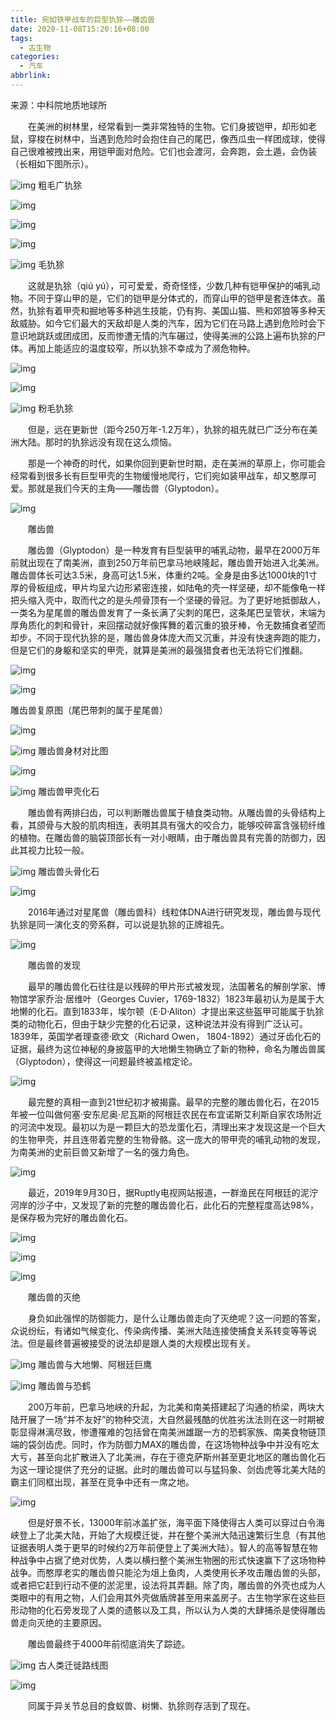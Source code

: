 ```yaml
---
title: 宛如铁甲战车的巨型犰狳——雕齿兽
date: 2020-11-08T15:20:16+08:00
tags:
  - 古生物
categories:
  - 汽车
abbrlink:
---
```


来源：中科院地质地球所

　　在美洲的树林里，经常看到一类非常独特的生物。它们身披铠甲，却形如老鼠，穿梭在树林中，当遇到危险时会抱住自己的尾巴，像西瓜虫一样团成球，使得自己很难被拽出来，用铠甲面对危险。它们也会渡河，会奔跑，会土遁，会伪装（长相如下图所示）。

![img](https://cdn.jsdelivr.net/gh/yakeing/Documentation@main/Hexo/images/3121-kcieyvz5066403.jpg)
粗毛广犰狳

![img](https://cdn.jsdelivr.net/gh/yakeing/Documentation@main/Hexo/images/c8f0-kcieyvz5066498.jpg)

![img](https://cdn.jsdelivr.net/gh/yakeing/Documentation@main/Hexo/images/84a8-kcieyvz5066556.jpg)

![img](https://cdn.jsdelivr.net/gh/yakeing/Documentation@main/Hexo/images/5fcc-kcieyvz5066629.jpg)

![img](https://cdn.jsdelivr.net/gh/yakeing/Documentation@main/Hexo/images/d39c-kcieyvz5066684.jpg)
毛犰狳

　　这就是犰狳（qiú yú），可可爱爱，奇奇怪怪，少数几种有铠甲保护的哺乳动物。不同于穿山甲的是，它们的铠甲是分体式的，而穿山甲的铠甲是套连体衣。虽然，犰狳有着甲壳和掘地等多种逃生技能，仍有狗、美国山猫、熊和郊狼等多种天敌威胁。如今它们最大的天敌却是人类的汽车，因为它们在马路上遇到危险时会下意识地跳跃或团成团，反而惨遭无情的汽车碾过，使得美洲的公路上遍布犰狳的尸体。再加上能适应的温度较窄，所以犰狳不幸成为了濒危物种。

![img](https://cdn.jsdelivr.net/gh/yakeing/Documentation@main/Hexo/images/4c8b-kcieyvz5066774.jpg)

![img](https://cdn.jsdelivr.net/gh/yakeing/Documentation@main/Hexo/images/b722-kcieyvz5066847.jpg)

![img](https://cdn.jsdelivr.net/gh/yakeing/Documentation@main/Hexo/images/3d72-kcieyvz5066931.png)
粉毛犰狳

　　但是，远在更新世（距今250万年-1.2万年），犰狳的祖先就已广泛分布在美洲大陆。那时的犰狳远没有现在这么烦恼。

　　那是一个神奇的时代，如果你回到更新世时期，走在美洲的草原上，你可能会经常看到很多长有巨型甲壳的生物缓慢地爬行，它们宛如装甲战车，却又憨厚可爱。那就是我们今天的主角——雕齿兽（Glyptodon）。

![img](https://cdn.jsdelivr.net/gh/yakeing/Documentation@main/Hexo/images/d246-kcieyvz5067054.jpg)

　　雕齿兽

　　雕齿兽（Glyptodon）是一种发育有巨型装甲的哺乳动物，最早在2000万年前就出现在了南美洲，直到250万年前巴拿马地峡隆起，雕齿兽开始进入北美洲。雕齿兽体长可达3.5米，身高可达1.5米，体重约2吨。全身是由多达1000块的1寸厚的骨板组成，甲片均呈六边形紧密连接，如陆龟的壳一样坚硬，却不能像龟一样把头缩入壳中，取而代之的是头颅骨顶有一个坚硬的骨冠。为了更好地抵御敌人，一类名为星尾兽的雕齿兽发育了一条长满了尖刺的尾巴，这条尾巴呈管状，末端为厚角质化的刺和骨针，来回摆动就好像挥舞的着沉重的狼牙棒，令无数捕食者望而却步。不同于现代犰狳的是，雕齿兽身体庞大而又沉重，并没有快速奔跑的能力，但是它们的身躯和坚实的甲壳，就算是美洲的最强猎食者也无法将它们推翻。

![img](https://cdn.jsdelivr.net/gh/yakeing/Documentation@main/Hexo/images/e5a0-kcieyvz5067168.jpg)

![img](https://cdn.jsdelivr.net/gh/yakeing/Documentation@main/Hexo/images/4afd-kcieyvz5067242.png)

雕齿兽复原图（尾巴带刺的属于星尾兽）

![img](https://cdn.jsdelivr.net/gh/yakeing/Documentation@main/Hexo/images/3da1-kcieyvz5067301.jpg)

![img](https://cdn.jsdelivr.net/gh/yakeing/Documentation@main/Hexo/images/ad88-kcieyvz5067366.jpg)
雕齿兽身材对比图

![img](https://cdn.jsdelivr.net/gh/yakeing/Documentation@main/Hexo/images/9a85-kcieyvz5067434.jpg)

![img](https://cdn.jsdelivr.net/gh/yakeing/Documentation@main/Hexo/images/bae2-kcieyvz5067605.jpg)
雕齿兽甲壳化石

　　雕齿兽有两排臼齿，可以判断雕齿兽属于植食类动物。从雕齿兽的头骨结构上看，其颌骨与大股的肌肉相连，表明其具有强大的咬合力，能够咬碎富含强韧纤维的植物。在雕齿兽的脑袋顶部长有一对小眼睛，由于雕齿兽具有完善的防御力，因此其视力比较一般。

![img](https://cdn.jsdelivr.net/gh/yakeing/Documentation@main/Hexo/images/0cae-kcieyvz5067664.jpg)
雕齿兽头骨化石

![img](https://cdn.jsdelivr.net/gh/yakeing/Documentation@main/Hexo/images/d3a6-kcieyvz5067729.gif)

　　2016年通过对星尾兽（雕齿兽科）线粒体DNA进行研究发现，雕齿兽与现代犰狳是同一演化支的旁系群，可以说是犰狳的正牌祖先。

![img](https://cdn.jsdelivr.net/gh/yakeing/Documentation@main/Hexo/images/2261-kcieyvz5067808.jpg)

　　雕齿兽的发现

　　最早的雕齿兽化石往往是以残碎的甲片形式被发现，法国著名的解剖学家、博物馆学家乔治·居维叶（Georges Cuvier，1769-1832）1823年最初认为是属于大地懒的化石。直到1833年，埃尔顿（E·D·Aliton）才提出来这些盔甲可能属于犰狳类的动物化石，但由于缺少完整的化石记录，这种说法并没有得到广泛认可。1839年，英国学者理查德·欧文（Richard Owen， 1804-1892）通过牙齿化石的证据，最终为这位神秘的身披盔甲的大地懒生物确立了新的物种，命名为雕齿兽属（Glyptodon），使得这一问题最终被盖棺定论。

![img](https://cdn.jsdelivr.net/gh/yakeing/Documentation@main/Hexo/images/7d96-kcieyvz5067866.png)

　　最完整的真相一直到21世纪初才被揭露。最早的完整的雕齿兽化石，在2015年被一位叫做何塞·安东尼奥·尼瓦斯的阿根廷农民在布宜诺斯艾利斯自家农场附近的河流中发现。最初以为是一颗巨大的恐龙蛋化石，清理出来才发现这是一个巨大的生物甲壳，并且连带着完整的生物骨骼。这一庞大的带甲壳的哺乳动物的发现，为南美洲的史前巨兽又新增了一名的强力角色。

![img](https://cdn.jsdelivr.net/gh/yakeing/Documentation@main/Hexo/images/0267-kcieyvz5067961.jpg)

　　最近，2019年9月30日，据Ruptly电视网站报道，一群渔民在阿根廷的泥泞河岸的沙子中，又发现了新的完整的雕齿兽化石，此化石的完整程度高达98%，是保存极为完好的雕齿兽化石。

![img](https://cdn.jsdelivr.net/gh/yakeing/Documentation@main/Hexo/images/3a59-kcieyvz5066378.jpg)

![img](https://cdn.jsdelivr.net/gh/yakeing/Documentation@main/Hexo/images/fb15-kcieyvz5066438.jpg)

![img](https://cdn.jsdelivr.net/gh/yakeing/Documentation@main/Hexo/images/38cf-kcieyvz5066528.jpg)

　　雕齿兽的灭绝

　　身负如此强悍的防御能力，是什么让雕齿兽走向了灭绝呢？这一问题的答案，众说纷纭，有诸如气候变化、传染病传播、美洲大陆连接使捕食关系转变等等说法。但是最终普遍被接受的说法却是跟人类的大规模出现有关。

![img](https://cdn.jsdelivr.net/gh/yakeing/Documentation@main/Hexo/images/4902-kcieyvz5066615.jpg)
雕齿兽与大地懒、阿根廷巨鹰

![img](https://cdn.jsdelivr.net/gh/yakeing/Documentation@main/Hexo/images/ca91-kcieyvz5066676.jpg)
雕齿兽与恐鹤

　　200万年前，巴拿马地峡的升起，为北美和南美搭建起了沟通的桥梁，两块大陆开展了一场“并不友好”的物种交流，大自然最残酷的优胜劣汰法则在这一时期被彰显得淋漓尽致，惨遭罹难的包括曾在南美洲雄踞一方的恐鹤家族、南美食物链顶端的袋剑齿虎。同时，作为防御力MAX的雕齿兽，在这场物种战争中并没有吃太大亏，甚至向北扩散进入了北美洲，存在于德克萨斯州甚至更北地区的雕齿兽化石为这一理论提供了充分的证据。此时的雕齿兽可以与猛犸象、剑齿虎等北美大陆的霸主们同框出现，甚至在竞争中还有一席之地。

![img](https://cdn.jsdelivr.net/gh/yakeing/Documentation@main/Hexo/images/82d8-kcieyvz5066754.jpg)

　　但是好景不长，13000年前冰盖扩张，海平面下降使得古人类可以穿过白令海峡登上了北美大陆，开始了大规模迁徙，并在整个美洲大陆迅速繁衍生息（有其他证据表明人类于更早的时候约2万年前便登上了美洲大陆）。智人的高等智慧在物种战争中占据了绝对优势，人类以横扫整个美洲生物圈的形式快速赢下了这场物种战争。而憨厚老实的雕齿兽只能沦为俎上鱼肉，人类使用长矛攻击雕齿兽的头部，或者把它赶到行动不便的淤泥里，设法将其弄翻。除了肉，雕齿兽的外壳也成为人类眼中的有用之物，人们会用其外壳做盾牌甚至用来盖房子。古生物学家在这些巨形动物的化石旁发现了人类的遗骸以及工具，所以认为人类的大肆捕杀是使得雕齿兽走向灭绝的主要原因。

　　雕齿兽最终于4000年前彻底消失了踪迹。

![img](https://cdn.jsdelivr.net/gh/yakeing/Documentation@main/Hexo/images/1ddc-kcieyvz5066828.png)
古人类迁徙路线图

![img](https://cdn.jsdelivr.net/gh/yakeing/Documentation@main/Hexo/images/403d-kcieyvz5066912.jpg)

　　同属于异关节总目的食蚁兽、树懒、犰狳则存活到了现在。